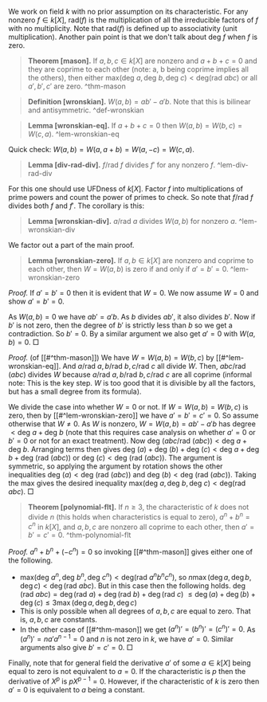We work on field $k$ with no prior assumption on its characteristic. For any nonzero $f \in k[X]$, $\text{rad} (f)$ is the multiplication of all the irreducible factors of $f$ with no multiplicity. Note that $\text{rad}(f)$ is defined up to associativity (unit multiplication). Another pain point is that we don't talk about $\text{deg }f$ when $f$ is zero.

> __Theorem [mason].__ If $a, b, c \in k[X]$ are nonzero and $a + b + c = 0$ and they are coprime to each other (note: a, b being coprime implies all the others), then either $\text{max}(\text{deg } a, \text{deg }b, \text{deg }c) < \text{deg} (\text{rad } a b c)$ or all $a', b', c'$ are zero.  ^thm-mason

> __Definition [wronskian].__ $W(a, b)=ab'-a'b$. Note that this is bilinear and antisymmetric. ^def-wronskian

> __Lemma [wronskian-eq].__ If $a+b+c=0$ then $W(a, b) = W(b, c) = W(c, a)$. ^lem-wronskian-eq

Quick check: $W(a, b) = W(a, a+b) = W(a, -c) = W(c, a)$.

> __Lemma [div-rad-div].__ $f / \text{rad } f$ divides $f'$ for any nonzero $f$. ^lem-div-rad-div

For this one should use UFDness of $k[X]$. Factor $f$ into multiplications of prime powers and count the power of primes to check. So note that $f / \text{rad }f$ divides both $f$ and $f'$. The corollary is this:

> __Lemma [wronskian-div].__ $a/\text{rad }a$ divides $W(a, b)$ for nonzero $a$. ^lem-wronskian-div

We factor out a part of the main proof.

> __Lemma [wronskian-zero].__ If $a, b \in k[X]$ are nonzero and coprime to each other, then $W = W(a, b)$ is zero if and only if $a'=b'=0$. ^lem-wronskian-zero

_Proof._ If $a'=b'=0$ then it is evident that $W = 0$.
We now assume $W = 0$ and show $a'=b'=0$.

As $W(a, b) = 0$ we have $ab' = a'b$. As $b$ divides $ab'$, it also divides $b'$.
Now if $b'$ is not zero, then the degree of $b'$ is strictly less than $b$ so we get a contradiction. So $b' = 0$. By a similar argument we also get $a' = 0$ with $W(a, b) = 0$. □

_Proof._ (of [[#^thm-mason]]) We have $W = W(a, b) = W(b, c)$ by [[#^lem-wronskian-eq]]. And $a/\text{rad }a, b/\text{rad }b, c/\text{rad }c$ all divide $W$. Then, $a b c / \text{rad }(a b c)$ divides $W$ because $a/\text{rad }a, b/\text{rad }b, c/\text{rad }c$ are all coprime (informal note: This is the key step. $W$ is too good that it is divisible by all the factors, but has a small degree from its formula).

We divide the case into whether $W = 0$ or not. 
If $W = W(a, b) = W(b, c)$ is zero, then by [[#^lem-wronskian-zero]] we have $a' = b' = c' = 0$.
So assume otherwise that $W \neq 0$.
As $W$ is nonzero, $W = W(a, b) = a b' - a' b$ has degree $< \text{deg }a + \text{deg }b$ (note that this requires case analysis on whether $a'=0$ or $b' = 0$ or not for an exact treatment). Now $\text{deg }\left( a b c / \text{rad }(a b c) \right) < \text{deg }a + \text{deg }b$. 
Arranging terms then gives $\text{deg }(a) + \text{deg }(b) + \text{deg }(c) < \text{deg }a+\text{deg }b + \text{deg }\left( \text{rad }(a b c) \right)$ or $\text{deg }(c) < \text{deg }\left( \text{rad }(a b c) \right)$. The argument is symmetric, so applying the argument by rotation shows the other inequalities $\text{deg }(a) < \text{deg }\left( \text{rad }(a b c) \right)$ and $\text{deg }(b) < \text{deg }\left( \text{rad }(a b c) \right)$. Taking the max gives the desired inequality $\text{max}(\text{deg } a, \text{deg }b, \text{deg }c) < \text{deg} (\text{rad } a b c)$. □

> __Theorem [polynomial-flt].__ If $n \geq 3$, the characteristic of $k$ does not divide $n$ (this holds when characteristics is equal to zero), $a^n+b^n=c^n$ in $k[X]$, and $a, b, c$ are nonzero all coprime to each other, then $a'=b'=c'=0$. ^thm-polynomial-flt

_Proof._ $a^n+b^n+(-c^n)=0$ so invoking [[#^thm-mason]] gives either one of the following.
- $\text{max}(\text{deg } a^n, \text{deg }b^n, \text{deg }c^n) < \text{deg} (\text{rad } a^n b^n c^n)$, so $n \max(\deg a, \deg b, \deg c) < \deg(\text{rad }a b c)$. But in this case then the following holds.
$\deg(\text{rad }a b c) = \deg(\text{rad }a) + \deg(\text{rad } b) + \deg(\text{rad } c)$
$\leq \deg(a) + \deg(b) + \deg(c) \leq 3 \max (\deg a, \deg b, \deg c)$
- This is only possible when all degrees of $a, b, c$ are equal to zero. That is, $a, b, c$ are constants.
- In the other case of [[#^thm-mason]] we get $(a^n)' = (b^n)' = (c^n)' = 0$. As $(a^n)' = n a' a^{n-1} = 0$ and $n$ is not zero in $k$, we have $a' = 0$. Similar arguments also give $b' = c' = 0$. □

Finally, note that for general field the derivative $a'$ of some $a \in k[X]$ being equal to zero is not equivalent to $a = 0$. If the characteristic is $p$ then the derivative of $X^p$ is $pX^{p-1} = 0$.
However, if the characteristic of $k$ is zero then $a' = 0$ is equivalent to $a$ being a constant.
